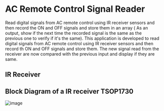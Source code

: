 # AC Remote Control Signal Reader
Read digital signals from AC remote control using IR receiver sensors and then record the ON and OFF signals and store them in an array ( As an output, show if the next time the recorded signal is the same as the previous one to verify if it's the same).
This application is developed to read digital signals from AC remote control using IR receiver sensors and then record th ON and OFF signals and store them. The new signal read from the receiver are now compared with the previous input and display if they are same.

## IR Receiver

## Block Diagram of a IR receiver TSOP1730

![image](https://github.com/vishal-hunashikatti/riscv/assets/93430948/df208f18-1ec4-4c52-8312-6293adc63e02)
